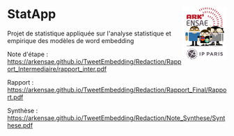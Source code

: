 # StatApp  <img src="Redaction/Rapport_Final/img/LOGO-ENSAE.png" align="right" alt=""  width="100"/>

Projet de statistique appliquée sur l'analyse statistique et empirique des modèles de word embedding

Note d'étape : https://arkensae.github.io/TweetEmbedding/Redaction/Rapport_Intermediaire/rapport_inter.pdf

Rapport : https://arkensae.github.io/TweetEmbedding/Redaction/Rapport_Final/Rapport.pdf

Synthèse : https://arkensae.github.io/TweetEmbedding/Redaction/Note_Synthese/Synthese.pdf


